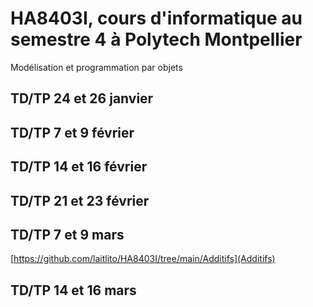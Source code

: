 # HA8403I, cours d'informatique au semestre 4 à Polytech Montpellier
Modélisation et programmation par objets

## TD/TP 24 et 26 janvier


## TD/TP 7 et 9 février

## TD/TP 14 et 16 février

## TD/TP 21 et 23 février

## TD/TP 7 et 9 mars
[https://github.com/laitlito/HA8403I/tree/main/Additifs](Additifs)


## TD/TP 14 et 16 mars
